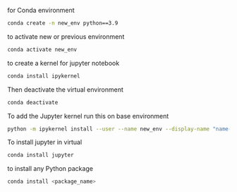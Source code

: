 for Conda environment
```bash
conda create -n new_env python==3.9
```

to activate new or previous environment
```bash
conda activate new_env
```

to create a kernel for jupyter notebook

```bash
conda install ipykernel
```

Then deactivate the virtual environment
```bash
conda deactivate
```
To add the Jupyter kernel run this on base environment
```bash
python -m ipykernel install --user --name new_env --display-name "name-change this"
```
To install jupyter in virtual
```bash
conda install jupyter
```
to install any Python package
```bash
conda install <package_name>
```

